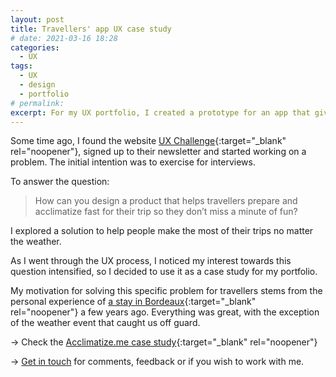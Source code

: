```yaml
---
layout: post
title: Travellers' app UX case study
# date: 2021-03-16 18:28
categories:
  - UX
tags:
  - UX
  - design
  - portfolio
# permalink:
excerpt: For my UX portfolio, I created a prototype for an app that gives people access to accurate information about their travel destinations. Check the case study.
---
```

Some time ago, I found the website [UX Challenge](http://www.uxchallenge.co/){:target="_blank" rel="noopener"}, signed up to their newsletter and started working on a problem. The initial intention was to exercise for interviews.

To answer the question:

> How can you design a product that helps travellers prepare and acclimatize fast for their trip so they don’t miss a minute of fun?

I explored a solution to help people make the most of their trips no matter the weather.

As I went through the UX process, I noticed my interest towards this question intensified, so I decided to use it as a case study for my portfolio.

My motivation for solving this specific problem for travellers stems from the personal experience of [a stay in Bordeaux](https://silviamaggidesign.com/photography/four-days-in-bordeaux/){:target="_blank" rel="noopener"} a few years ago. Everything was great, with the exception of the weather event that caught us off guard.

&rarr; Check the [Acclimatize.me case study](https://silviamaggidesign.com/portfolio/case-study-acclimatize-me/){:target="_blank" rel="noopener"}

&rarr; [Get in touch](https://silviamaggidesign.com/contacts-silviamaggi/) for comments, feedback or if you wish to work with me.
